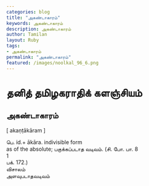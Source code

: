 ```yaml
---  
categories: blog  
title: "அகண்டாகாரம்"
keywords: அகண்டாகாரம்  
description: அகண்டாகாரம்
author: Tamilan  
layout: Ruby  
tags:     
- அகண்டாகாரம்
permalink: "அகண்டாகாரம்"  
featured: /images/noolkal_96_6.png  
--- 
```

# தனித் தமிழகராதிக் களஞ்சியம்
## அகண்டாகாரம்

[ akaṇṭākāram ]  
  
பெ. id.+ ākāra. indivisible form  
as of the absolute; பகுக்கப்படாத வடிவம். (சி. போ. பா. 8  
1  
பக். 172.)  
விசாலம்  
அளவுபடாதவடிவம்
